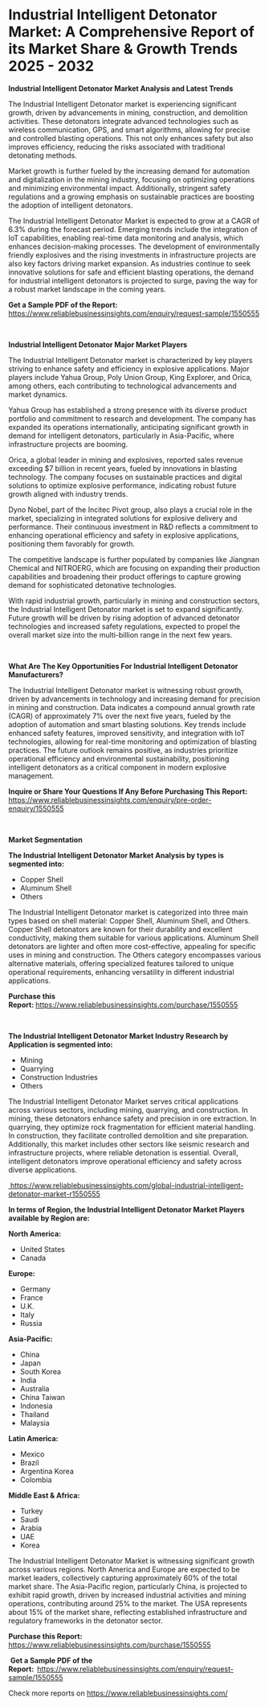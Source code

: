 <p><h1>Industrial Intelligent Detonator Market: A Comprehensive Report of its Market Share & Growth Trends 2025 - 2032</h1></p><p><strong>Industrial Intelligent Detonator Market Analysis and Latest Trends</strong></p>
<p><p>The Industrial Intelligent Detonator market is experiencing significant growth, driven by advancements in mining, construction, and demolition activities. These detonators integrate advanced technologies such as wireless communication, GPS, and smart algorithms, allowing for precise and controlled blasting operations. This not only enhances safety but also improves efficiency, reducing the risks associated with traditional detonating methods.</p><p>Market growth is further fueled by the increasing demand for automation and digitalization in the mining industry, focusing on optimizing operations and minimizing environmental impact. Additionally, stringent safety regulations and a growing emphasis on sustainable practices are boosting the adoption of intelligent detonators.</p><p>The Industrial Intelligent Detonator Market is expected to grow at a CAGR of 6.3% during the forecast period. Emerging trends include the integration of IoT capabilities, enabling real-time data monitoring and analysis, which enhances decision-making processes. The development of environmentally friendly explosives and the rising investments in infrastructure projects are also key factors driving market expansion. As industries continue to seek innovative solutions for safe and efficient blasting operations, the demand for industrial intelligent detonators is projected to surge, paving the way for a robust market landscape in the coming years.</p></p>
<p><strong>Get a Sample PDF of the Report:&nbsp;</strong> <a href="https://www.reliablebusinessinsights.com/enquiry/request-sample/1550555?utm_campaign=2210&utm_medium=2&utm_source=Github&utm_content=ia&utm_term=27022025&utm_id=industrial-intelligent-detonator">https://www.reliablebusinessinsights.com/enquiry/request-sample/1550555</a></p>
<p>&nbsp;</p>
<p><strong>Industrial Intelligent Detonator Major Market Players</strong></p>
<p><p>The Industrial Intelligent Detonator market is characterized by key players striving to enhance safety and efficiency in explosive applications. Major players include Yahua Group, Poly Union Group, King Explorer, and Orica, among others, each contributing to technological advancements and market dynamics.</p><p>Yahua Group has established a strong presence with its diverse product portfolio and commitment to research and development. The company has expanded its operations internationally, anticipating significant growth in demand for intelligent detonators, particularly in Asia-Pacific, where infrastructure projects are booming.</p><p>Orica, a global leader in mining and explosives, reported sales revenue exceeding $7 billion in recent years, fueled by innovations in blasting technology. The company focuses on sustainable practices and digital solutions to optimize explosive performance, indicating robust future growth aligned with industry trends.</p><p>Dyno Nobel, part of the Incitec Pivot group, also plays a crucial role in the market, specializing in integrated solutions for explosive delivery and performance. Their continuous investment in R&D reflects a commitment to enhancing operational efficiency and safety in explosive applications, positioning them favorably for growth.</p><p>The competitive landscape is further populated by companies like Jiangnan Chemical and NITROERG, which are focusing on expanding their production capabilities and broadening their product offerings to capture growing demand for sophisticated detonative technologies.</p><p>With rapid industrial growth, particularly in mining and construction sectors, the Industrial Intelligent Detonator market is set to expand significantly. Future growth will be driven by rising adoption of advanced detonator technologies and increased safety regulations, expected to propel the overall market size into the multi-billion range in the next few years.</p></p>
<p>&nbsp;</p>
<p><strong>What Are The Key Opportunities For Industrial Intelligent Detonator Manufacturers?</strong></p>
<p><p>The Industrial Intelligent Detonator market is witnessing robust growth, driven by advancements in technology and increasing demand for precision in mining and construction. Data indicates a compound annual growth rate (CAGR) of approximately 7% over the next five years, fueled by the adoption of automation and smart blasting solutions. Key trends include enhanced safety features, improved sensitivity, and integration with IoT technologies, allowing for real-time monitoring and optimization of blasting practices. The future outlook remains positive, as industries prioritize operational efficiency and environmental sustainability, positioning intelligent detonators as a critical component in modern explosive management.</p></p>
<p><strong>Inquire or Share Your Questions If Any Before Purchasing This Report:</strong> <a href="https://www.reliablebusinessinsights.com/enquiry/pre-order-enquiry/1550555?utm_campaign=2210&utm_medium=2&utm_source=Github&utm_content=ia&utm_term=27022025&utm_id=industrial-intelligent-detonator">https://www.reliablebusinessinsights.com/enquiry/pre-order-enquiry/1550555</a></p>
<p>&nbsp;</p>
<p><strong>Market Segmentation</strong></p>
<p><strong>The Industrial Intelligent Detonator Market Analysis by types is segmented into:</strong></p>
<p><ul><li>Copper Shell</li><li>Aluminum Shell</li><li>Others</li></ul></p>
<p><p>The Industrial Intelligent Detonator market is categorized into three main types based on shell material: Copper Shell, Aluminum Shell, and Others. Copper Shell detonators are known for their durability and excellent conductivity, making them suitable for various applications. Aluminum Shell detonators are lighter and often more cost-effective, appealing for specific uses in mining and construction. The Others category encompasses various alternative materials, offering specialized features tailored to unique operational requirements, enhancing versatility in different industrial applications.</p></p>
<p><strong>Purchase this Report:&nbsp;</strong><a href="https://www.reliablebusinessinsights.com/purchase/1550555?utm_campaign=2210&utm_medium=2&utm_source=Github&utm_content=ia&utm_term=27022025&utm_id=industrial-intelligent-detonator">https://www.reliablebusinessinsights.com/purchase/1550555</a></p>
<p>&nbsp;</p>
<p><strong>The Industrial Intelligent Detonator Market Industry Research by Application is segmented into:</strong></p>
<p><ul><li>Mining</li><li>Quarrying</li><li>Construction Industries</li><li>Others</li></ul></p>
<p><p>The Industrial Intelligent Detonator Market serves critical applications across various sectors, including mining, quarrying, and construction. In mining, these detonators enhance safety and precision in ore extraction. In quarrying, they optimize rock fragmentation for efficient material handling. In construction, they facilitate controlled demolition and site preparation. Additionally, this market includes other sectors like seismic research and infrastructure projects, where reliable detonation is essential. Overall, intelligent detonators improve operational efficiency and safety across diverse applications.</p></p>
<p><a href="https://www.reliablebusinessinsights.com/global-industrial-intelligent-detonator-market-r1550555?utm_campaign=2210&utm_medium=2&utm_source=Github&utm_content=ia&utm_term=27022025&utm_id=industrial-intelligent-detonator">&nbsp;https://www.reliablebusinessinsights.com/global-industrial-intelligent-detonator-market-r1550555</a></p>
<p><strong>In terms of Region, the Industrial Intelligent Detonator Market Players available by Region are:</strong></p>
<p>
    <p> <strong> North America: </strong>
        <ul>
            <li>United States</li>
            <li>Canada</li>
        </ul>
        </p> 
    <p> <strong> Europe: </strong>
        <ul>
            <li>Germany</li>
            <li>France</li>
            <li>U.K.</li>
            <li>Italy</li>
            <li>Russia</li>
        </ul>
        </p> 
    <p> <strong> Asia-Pacific: </strong>
        <ul>
            <li>China</li>
            <li>Japan</li>
            <li>South Korea</li>
            <li>India</li>
            <li>Australia</li>
            <li>China Taiwan</li>
            <li>Indonesia</li>
            <li>Thailand</li>
            <li>Malaysia</li>
        </ul>
        </p> 
    <p> <strong> Latin America: </strong>
        <ul>
            <li>Mexico</li>
            <li>Brazil</li>
            <li>Argentina Korea</li>
            <li>Colombia</li>
        </ul>
        </p> 
    <p> <strong> Middle East & Africa: </strong>
        <ul>
            <li>Turkey</li>
            <li>Saudi</li>
            <li>Arabia</li>
            <li>UAE</li>
            <li>Korea</li>
        </ul>
    </p>
    </p>
<p><p>The Industrial Intelligent Detonator Market is witnessing significant growth across various regions. North America and Europe are expected to be market leaders, collectively capturing approximately 60% of the total market share. The Asia-Pacific region, particularly China, is projected to exhibit rapid growth, driven by increased industrial activities and mining operations, contributing around 25% to the market. The USA represents about 15% of the market share, reflecting established infrastructure and regulatory frameworks in the detonator sector.</p></p>
<p><strong>Purchase this Report: </strong><a href="https://www.reliablebusinessinsights.com/purchase/1550555?utm_campaign=2210&utm_medium=2&utm_source=Github&utm_content=ia&utm_term=27022025&utm_id=industrial-intelligent-detonator">https://www.reliablebusinessinsights.com/purchase/1550555</a></p>
<p>&nbsp;<strong>Get a Sample PDF of the Report:&nbsp;&nbsp;</strong><a href="https://www.reliablebusinessinsights.com/enquiry/request-sample/1550555?utm_campaign=2210&utm_medium=2&utm_source=Github&utm_content=ia&utm_term=27022025&utm_id=industrial-intelligent-detonator">https://www.reliablebusinessinsights.com/enquiry/request-sample/1550555</a></p>
<p><strong></strong></p>
<p>Check more reports on <a href="https://www.reliablebusinessinsights.com/?utm_campaign=2210&utm_medium=2&utm_source=Github&utm_content=ia&utm_term=27022025&utm_id=industrial-intelligent-detonator">https://www.reliablebusinessinsights.com/</a></p>